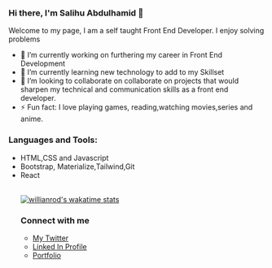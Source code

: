### Hi there, I'm Salihu Abdulhamid 👋


Welcome to my page, I am a self taught Front End Developer. I enjoy solving problems

- 🔭 I’m currently working on furthering my career in Front End Development
- 🌱 I’m currently learning new technology to add to my Skillset
- 👯 I’m looking to collaborate on collaborate on projects that would sharpen my technical and communication skills as a front end developer.
- ⚡ Fun fact: I love playing games, reading,watching movies,series and anime.

### Languages and Tools:
<ul>
  <li>HTML,CSS and Javascript</li>
  <li>Bootstrap, Materialize,Tailwind,Git</li>
  <li>React</li>
<br>

  [![willianrod's wakatime stats](https://github-readme-stats.vercel.app/api/wakatime?username=willianrod)](https://github.com/anuraghazra/github-readme-stats)


### Connect with me
- <a href = https://twitter.com/_dimah__ >My Twitter</a>
- <a href = www.linkedin.com/in/salihu-abdulhamid-7bab04183>Linked In Profile</a>
- <a href = https://infallible-pike-a0b433.netlify.app/>Portfolio</a>
